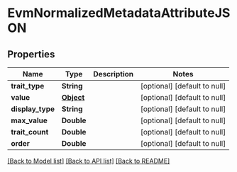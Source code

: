 # EvmNormalizedMetadataAttributeJSON
## Properties

| Name | Type | Description | Notes |
|------------ | ------------- | ------------- | -------------|
| **trait\_type** | **String** |  | [optional] [default to null] |
| **value** | [**Object**](.md) |  | [optional] [default to null] |
| **display\_type** | **String** |  | [optional] [default to null] |
| **max\_value** | **Double** |  | [optional] [default to null] |
| **trait\_count** | **Double** |  | [optional] [default to null] |
| **order** | **Double** |  | [optional] [default to null] |

[[Back to Model list]](../README.md#documentation-for-models) [[Back to API list]](../README.md#documentation-for-api-endpoints) [[Back to README]](../README.md)

